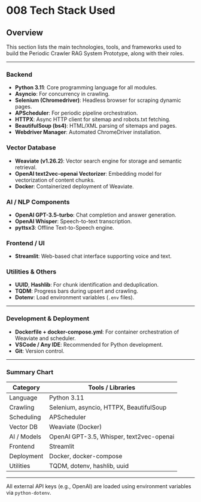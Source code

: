 # 008 Tech Stack Used

## Overview

This section lists the main technologies, tools, and frameworks used to build the Periodic Crawler RAG System Prototype, along with their roles.

---

### Backend

- **Python 3.11**: Core programming language for all modules.
- **Asyncio**: For concurrency in crawling.
- **Selenium (Chromedriver)**: Headless browser for scraping dynamic pages.
- **APScheduler**: For periodic pipeline orchestration.
- **HTTPX**: Async HTTP client for sitemap and robots.txt fetching.
- **BeautifulSoup (bs4)**: HTML/XML parsing of sitemaps and pages.
- **Webdriver Manager**: Automated ChromeDriver installation.

### Vector Database

- **Weaviate (v1.26.2)**: Vector search engine for storage and semantic retrieval.
- **OpenAI text2vec-openai Vectorizer**: Embedding model for vectorization of content chunks.
- **Docker**: Containerized deployment of Weaviate.

### AI / NLP Components

- **OpenAI GPT-3.5-turbo**: Chat completion and answer generation.
- **OpenAI Whisper**: Speech-to-text transcription.
- **pyttsx3**: Offline Text-to-Speech engine.

### Frontend / UI

- **Streamlit**: Web-based chat interface supporting voice and text.

### Utilities & Others

- **UUID**, **Hashlib**: For chunk identification and deduplication.
- **TQDM**: Progress bars during upsert and crawling.
- **Dotenv**: Load environment variables (`.env` files).

---

### Development & Deployment

- **Dockerfile + docker-compose.yml**: For container orchestration of Weaviate and scheduler.
- **VSCode / Any IDE**: Recommended for Python development.
- **Git**: Version control.

---

### Summary Chart

| Category       | Tools / Libraries                      |
|----------------|--------------------------------------|
| Language       | Python 3.11                          |
| Crawling       | Selenium, asyncio, HTTPX, BeautifulSoup |
| Scheduling     | APScheduler                         |
| Vector DB      | Weaviate (Docker)                   |
| AI / Models    | OpenAI GPT-3.5, Whisper, text2vec-openai |
| Frontend       | Streamlit                          |
| Deployment     | Docker, docker-compose              |
| Utilities      | TQDM, dotenv, hashlib, uuid          |

---

All external API keys (e.g., OpenAI) are loaded using environment variables via `python-dotenv`.

